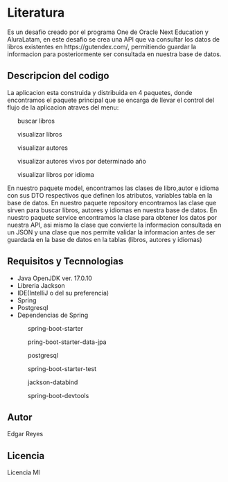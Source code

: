 <h1>Literatura</h1>
<p>Es un desafio creado por el programa One de Oracle Next Education y AluraLatam, en este desafio se crea una API que va consultar los datos de libros existentes en https://gutendex.com/, permitiendo guardar la informacion para posteriormente ser consultada en nuestra base de datos.</p>

<h2>Descripcion del codigo</h2>
<p>La aplicacion esta construida y distribuida en 4 paquetes, donde encontramos el paquete principal que se encarga de llevar el control del flujo de la aplicacion atraves del menu:
<ol>buscar libros </ol>
<ol>visualizar libros </ol>
<ol>visualizar autores </ol>
<ol>visualizar autores vivos por determinado año </ol>
<ol>visualizar libros por idioma </ol>
En nuestro paquete model, encontramos las clases de libro,autor e idioma con sus DTO respectivos que definen los atributos, variables tabla en la base de datos.
En nuestro paquete repository encontramos las clase que sirven para buscar libros, autores y idiomas en nuestra base de datos.
En nuestro paquete service encontramos la clase para obtener los datos por nuestra API, asi mismo la clase que convierte la informacion consultada en un JSON y una clase que nos permite validar la informacion antes de ser guardada en la base de datos en la tablas (libros, autores y idiomas)
</p>

<h2>Requisitos y Tecnnologias</h2>
<ul>
  <li>Java OpenJDK ver. 17.0.10</li>
  <li>Libreria Jackson</li>
  <li>IDE(IntelliJ o del su preferencia)</li>
  <li>Spring</li>
  <li>Postgresql</li>
  <li>Dependencias de Spring</li>
    <ol>spring-boot-starter</ol>
    <ol>pring-boot-starter-data-jpa</ol>
    <ol>postgresql</ol>
    <ol>spring-boot-starter-test</ol>
    <ol>jackson-databind</ol>
    <ol>spring-boot-devtools</ol>
</ul>

<h2>Autor</h2>
<p> Edgar Reyes </p>

<h2>Licencia</h2>
<p>Licencia MI </p>
